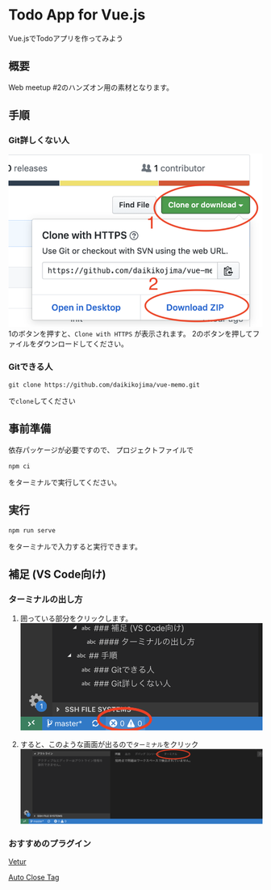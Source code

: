 # Todo App for Vue.js
Vue.jsでTodoアプリを作ってみよう
## 概要
Web meetup #2のハンズオン用の素材となります。

## 手順

### Git詳しくない人
![Gitわからない人向け](./img/non-git.png)
1のボタンを押すと、`Clone with HTTPS`
が表示されます。
2のボタンを押してファイルをダウンロードしてください。

### Gitできる人
```
git clone https://github.com/daikikojima/vue-memo.git
```
で`clone`してください

## 事前準備
依存パッケージが必要ですので、
プロジェクトファイルで
```
npm ci
```
をターミナルで実行してください。

## 実行
```
npm run serve
```
をターミナルで入力すると実行できます。

## 補足 (VS Code向け)

### ターミナルの出し方

1. 囲っている部分をクリックします。
![Gitわからない人向け](./img/vs-1.png)

2. すると、このような画面が出るので`ターミナル`をクリック
![Gitわからない人向け](./img/vs-2.png)


### おすすめのプラグイン

[Vetur](https://marketplace.visualstudio.com/items?itemName=octref.vetur)

[Auto Close Tag](https://marketplace.visualstudio.com/items?itemName=formulahendry.auto-close-tag)
